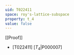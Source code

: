 ```yaml
---
uid: T022411
space: roy's-lattice-subspace
property: t_4
value: false
---
```

[[Proof]]

* [T022411] [$T_4$|P000007]

